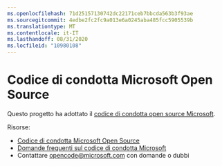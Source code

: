 ```yaml
---
ms.openlocfilehash: 71d25157130742dc22171ceb7bbcda563b3f93ae
ms.sourcegitcommit: 4edbe2fc2fc9a013e6a0245aba485fcc5905539b
ms.translationtype: MT
ms.contentlocale: it-IT
ms.lasthandoff: 08/31/2020
ms.locfileid: "10980108"
---
```

# Codice di condotta Microsoft Open Source

Questo progetto ha adottato il [codice di condotta open source Microsoft](https://opensource.microsoft.com/codeofconduct/).

Risorse:

- [Codice di condotta Microsoft Open Source](https://opensource.microsoft.com/codeofconduct/)
- [Domande frequenti sul codice di condotta Microsoft](https://opensource.microsoft.com/codeofconduct/faq/)
- Contattare [opencode@microsoft.com](mailto:opencode@microsoft.com) con domande o dubbi
